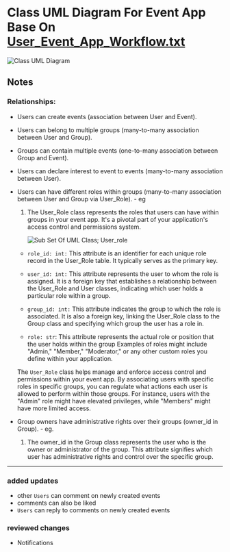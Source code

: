 # Class UML Diagram For Event App Base On [User_Event_App_Workflow.txt](User_Event_App_Workflow.txt)
 
   ![Class UML Diagram](IMGs/image1.png.1)

  ## Notes
  
   ### Relationships:
   - Users can create events (association between User and Event).
   - Users can belong to multiple groups (many-to-many association between User and Group).
   - Groups can contain multiple events (one-to-many association between Group and Event). 
   - Users can declare interest to event to events (many-to-many association between User). 
   - Users can have different roles within groups (many-to-many association between User and Group via User_Role).
    - eg
      1. The User_Role class represents the roles that users can have within groups in your event app.
         It's a pivotal part of your application's access control and permissions system.
         
           ![Sub Set Of UML Class; User_role](IMGs/User_Role.png)

        - `role_id: int:` This attribute is an identifier for each unique role record in the User_Role table.
          It typically serves as the primary key.

        - `user_id: int:` This attribute represents the user to whom the role is assigned.
           It is a foreign key that establishes a relationship between the User_Role and User classes, indicating which user holds a particular role within a group.

        - `group_id: int:` This attribute indicates the group to which the role is associated.
          It is also a foreign key, linking the User_Role class to the Group class and specifying which group the user has a role in.
        
        - `role: str`: This attribute represents the actual role or position that the user holds within the group
        Examples of roles might include "Admin," "Member," "Moderator," or any other custom roles you define within your application.

      The `User_Role` class helps manage and enforce access control and permissions within your event app. By associating users with specific roles in specific groups, you can regulate what actions each user is allowed to perform within those groups. For instance, users with the "Admin" role might have elevated privileges, while "Members" might have more limited access.

   - Group owners have administrative rights over their groups (owner_id in Group).
    - eg.
       1. The owner_id in the Group class represents the user who is the owner or administrator of the group.
          This attribute signifies which user has administrative rights and control over the specific group.

<hr>

   ### added updates

  - other `Users` can comment on newly created events
  - comments can also be liked
  - `Users` can reply to comments on newly created events

   ### reviewed changes

  - Notifications
